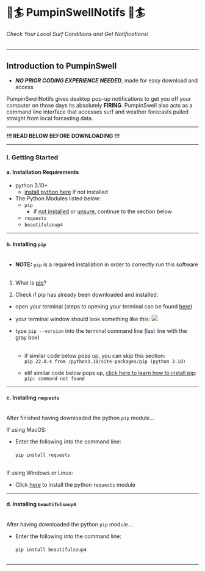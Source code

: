 # 🌊🏄 PumpinSwellNotifs 🌊🏄
###### Check Your Local Surf Conditions and Get Notifications!

---

## Introduction to PumpinSwell

- ***NO PRIOR CODING EXPERIENCE NEEDED***, made for easy download and access

PumpinSwellNotifs gives desktop pop-up notifications to get you off your computer on those days its absolutely **FIRING**. PumpinSwell also acts as a command line interface that accesses surf and weather forecasts pulled straight from local forcasting data.

---

**!!! READ BELOW BEFORE DOWNLOADING !!!**

---

### I. Getting Started
#### a. Installation Requirements
- python 3.10+
  - [install python here](https://realpython.com/installing-python/) if not installed
- The Python Modules listed below:
  - `pip`
    - if <ins>not installed</ins> or <ins>unsure</ins>, continue to the section below
  - `requests`
  - `beautifulsoup4`

---

#### b. Installing `pip`<br /><br />

- **NOTE:** `pip` is a required installation in order to correctly run this software<br /><br />


1. What is [<ins>pip</ins>](https://www.w3schools.com/python/python_pip.asp)? 

2. Check if pip has already been downloaded and installed:

- open your terminal (steps to opening your terminal can be found [<ins>here</ins>](https://www.howtogeek.com/682770/how-to-open-the-terminal-on-a-mac/))

- your terminal window should look something like this:
![](https://cdn2-imgix.macpaw.com/images/content/Screen%20Shot%202021-09-03%20at%2014.28.42_1630671413.png?auto=format%2Ccompress&fm=png&ixlib=php-3.3.1&q=60&w=1638)

- type `pip --version` into the terminal command line (last line with the gray box)<br /><br />

  - if similar code below pops up, you can skip this section:<br />
`pip 22.0.4 from /python3.10/site-packages/pip (python 3.10)`

  - elif similar code below pops up, [click here to learn how to install pip](https://www.geeksforgeeks.org/download-and-install-pip-latest-version/):<br />
`pip: command not found`

---

#### c. Installing `requests`<br /><br />

After finished having downloaded the python `pip` module...

If using MacOS:
- Enter the following into the command line: <br /><br />
`pip install requests` <br /><br />

If using Windows or Linux:
- Click [here](https://www.geeksforgeeks.org/how-to-install-requests-in-python-for-windows-linux-mac/) to install the python `requests` module

---

#### d. Installing `beautifulsoup4`<br /><br />

After having downloaded the python `pip` module...

- Enter the following into the command line: <br /><br />
`pip install beautifulsoup4` <br /><br />

---
